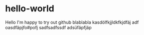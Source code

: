 # hello-world
Hello 
I'm happy to try out github
blablabla
kasdölfkjjldkfkjdfäj
adf
oasdfäpjfo#pofj
sadfsadfssdf
adsüfäpfjäp
